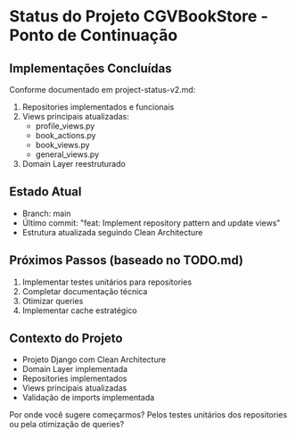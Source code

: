 # Status do Projeto CGVBookStore - Ponto de Continuação

## Implementações Concluídas
Conforme documentado em project-status-v2.md:
1. Repositories implementados e funcionais
2. Views principais atualizadas:
   - profile_views.py
   - book_actions.py
   - book_views.py
   - general_views.py
3. Domain Layer reestruturado

## Estado Atual
- Branch: main
- Último commit: "feat: Implement repository pattern and update views"
- Estrutura atualizada seguindo Clean Architecture

## Próximos Passos (baseado no TODO.md)
1. Implementar testes unitários para repositories
2. Completar documentação técnica
3. Otimizar queries
4. Implementar cache estratégico

## Contexto do Projeto
- Projeto Django com Clean Architecture
- Domain Layer implementada
- Repositories implementados
- Views principais atualizadas
- Validação de imports implementada

Por onde você sugere começarmos? Pelos testes unitários dos repositories ou pela otimização de queries?